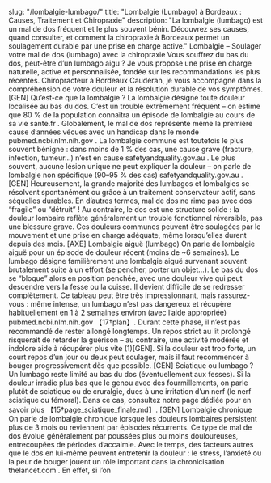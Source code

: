 slug: "/lombalgie-lumbago/" title: "Lombalgie (Lumbago) à Bordeaux : Causes, Traitement et Chiropraxie" description: "La lombalgie (lumbago) est un mal de dos fréquent et le plus souvent bénin. Découvrez ses causes, quand consulter, et comment la chiropraxie à Bordeaux permet un soulagement durable par une prise en charge active." <!-- HERO --> Lombalgie – Soulager votre mal de dos (lumbago) avec la chiropraxie Vous souffrez du bas du dos, peut-être d’un lumbago aigu ? Je vous propose une prise en charge naturelle, active et personnalisée, fondée sur les recommandations les plus récentes. Chiropracteur à Bordeaux Caudéran, je vous accompagne dans la compréhension de votre douleur et la résolution durable de vos symptômes. \[GEN] Qu’est-ce que la lombalgie ? La lombalgie désigne toute douleur localisée au bas du dos. C’est un trouble extrêmement fréquent – on estime que 80 % de la population connaîtra un épisode de lombalgie au cours de sa vie sante.fr . Globalement, le mal de dos représente même la première cause d’années vécues avec un handicap dans le monde pubmed.ncbi.nlm.nih.gov . La lombalgie commune est toutefois le plus souvent bénigne : dans moins de 1 % des cas, une cause grave (fracture, infection, tumeur…) n’est en cause safetyandquality.gov.au . Le plus souvent, aucune lésion unique ne peut expliquer la douleur – on parle de lombalgie non spécifique (90–95 % des cas) safetyandquality.gov.au . \[GEN] Heureusement, la grande majorité des lumbagos et lombalgies se résolvent spontanément ou grâce à un traitement conservateur actif, sans séquelles durables. En d’autres termes, mal de dos ne rime pas avec dos “fragile” ou “détruit” ! Au contraire, le dos est une structure solide : la douleur lombaire reflète généralement un trouble fonctionnel réversible, pas une blessure grave. Ces douleurs communes peuvent être soulagées par le mouvement et une prise en charge adéquate, même lorsqu’elles durent depuis des mois. \[AXE] Lombalgie aiguë (lumbago) On parle de lombalgie aiguë pour un épisode de douleur récent (moins de ~6 semaines). Le lumbago désigne familièrement une lombalgie aiguë survenant souvent brutalement suite à un effort (se pencher, porter un objet…). Le bas du dos se “bloque” alors en position penchée, avec une douleur vive qui peut descendre vers la fesse ou la cuisse. Il devient difficile de se redresser complètement. Ce tableau peut être très impressionnant, mais rassurez-vous : même intense, un lumbago n’est pas dangereux et récupère habituellement en 1 à 2 semaines environ (avec l’aide appropriée) pubmed.ncbi.nlm.nih.gov 【17†plan】. Durant cette phase, il n’est pas recommandé de rester allongé longtemps. Un repos strict au lit prolongé risquerait de retarder la guérison – au contraire, une activité modérée et indolore aide à récupérer plus vite (1)\[GEN]. Si la douleur est trop forte, un court repos d’un jour ou deux peut soulager, mais il faut recommencer à bouger progressivement dès que possible. \[GEN] Sciatique ou lumbago ? Un lumbago reste limité au bas du dos (éventuellement aux fesses). Si la douleur irradie plus bas que le genou avec des fourmillements, on parle plutôt de sciatique ou de cruralgie, dues à une irritation d’un nerf (le nerf sciatique ou fémoral). Dans ce cas, consultez notre page dédiée pour en savoir plus 【15†page\_sciatique\_finale.md】. \[GEN] Lombalgie chronique On parle de lombalgie chronique lorsque les douleurs lombaires persistent plus de 3 mois ou reviennent par épisodes récurrents. Ce type de mal de dos évolue généralement par poussées plus ou moins douloureuses, entrecoupées de périodes d’accalmie. Avec le temps, des facteurs autres que le dos en lui-même peuvent entretenir la douleur : le stress, l’anxiété ou la peur de bouger jouent un rôle important dans la chronicisation thelancet.com . En effet, si l’on